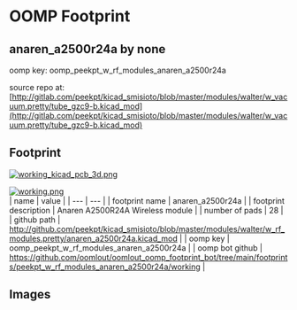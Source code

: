 # OOMP Footprint  
## anaren_a2500r24a  by none  
  
oomp key: oomp_peekpt_w_rf_modules_anaren_a2500r24a  
  
source repo at: [http://gitlab.com/peekpt/kicad_smisioto/blob/master/modules/walter/w_vacuum.pretty/tube_gzc9-b.kicad_mod](http://gitlab.com/peekpt/kicad_smisioto/blob/master/modules/walter/w_vacuum.pretty/tube_gzc9-b.kicad_mod)  
## Footprint  
  
[![working_kicad_pcb_3d.png](working_kicad_pcb_3d_600.png)](working_kicad_pcb_3d.png)  
  
[![working.png](working_600.png)](working.png)  
| name | value | 
| --- | --- | 
| footprint name | anaren_a2500r24a | 
| footprint description | Anaren A2500R24A Wireless module | 
| number of pads | 28 | 
| github path | http://github.com/peekpt/kicad_smisioto/blob/master/modules/walter/w_rf_modules.pretty/anaren_a2500r24a.kicad_mod | 
| oomp key | oomp_peekpt_w_rf_modules_anaren_a2500r24a | 
| oomp bot github | https://github.com/oomlout/oomlout_oomp_footprint_bot/tree/main/footprints/peekpt_w_rf_modules_anaren_a2500r24a/working | 
## Images  
